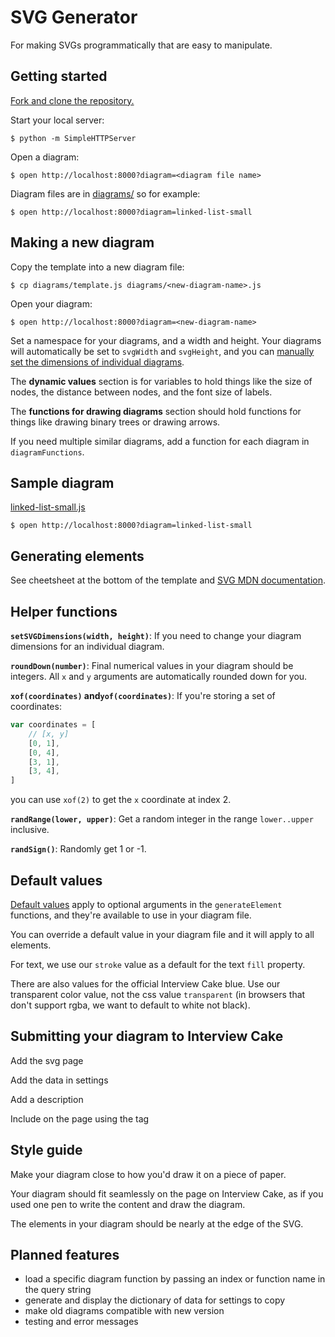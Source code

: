 # SVG Generator

For making SVGs programmatically that are easy to manipulate.



## Getting started

[Fork and clone the repository.](https://help.github.com/articles/fork-a-repo/)

Start your local server:

    $ python -m SimpleHTTPServer

Open a diagram:

    $ open http://localhost:8000?diagram=<diagram file name>

Diagram files are in [diagrams/](diagrams/) so for example:

    $ open http://localhost:8000?diagram=linked-list-small



## Making a new diagram

Copy the template into a new diagram file:

    $ cp diagrams/template.js diagrams/<new-diagram-name>.js

Open your diagram:

    $ open http://localhost:8000?diagram=<new-diagram-name>

Set a namespace for your diagrams, and a width and height. Your diagrams will automatically be set to `svgWidth` and `svgHeight`, and you can [manually set the dimensions of individual diagrams](#helper-functions).

The **dynamic values** section is for variables to hold things like the size of nodes, the distance between nodes, and the font size of labels.

The **functions for drawing diagrams** section should hold functions for things like drawing binary trees or drawing arrows.

If you need multiple similar diagrams, add a function for each diagram in `diagramFunctions`.



## Sample diagram

[linked-list-small.js](diagrams/linked-list-small.js)

    $ open http://localhost:8000?diagram=linked-list-small



## Generating elements

See cheetsheet at the bottom of the template and [SVG MDN documentation](https://developer.mozilla.org/en-US/docs/Web/SVG).



## Helper functions

**`setSVGDimensions(width, height)`**:
If you need to change your diagram dimensions for an individual diagram.

**`roundDown(number)`**:
Final numerical values in your diagram should be integers. All `x` and `y` arguments are automatically rounded down for you.

**`xof(coordinates)` and`yof(coordinates)`**:
If you're storing a set of coordinates:

```javascript
var coordinates = [
    // [x, y]
    [0, 1],
    [0, 4],
    [3, 1],
    [3, 4],
]
```

you can use `xof(2)` to get the `x` coordinate at index 2.

**`randRange(lower, upper)`**:
Get a random integer in the range `lower..upper` inclusive.

**`randSign()`**:
Randomly get 1 or -1.



## Default values

[Default values](js/default_values.js) apply to optional arguments in the `generateElement` functions, and they're available to use in your diagram file.

You can override a default value in your diagram file and it will apply to all elements.

For text, we use our `stroke` value as a default for the text `fill` property.

There are also values for the official Interview Cake blue. Use our transparent color value, not the css value `transparent` (in browsers that don't support rgba, we want to default to white not black).



## Submitting your diagram to Interview Cake

Add the svg page

Add the data in settings

Add a description

Include on the page using the tag



## Style guide

Make your diagram close to how you'd draw it on a piece of paper.

Your diagram should fit seamlessly on the page on Interview Cake, as if you used one pen to write the content and draw the diagram.

The elements in your diagram should be nearly at the edge of the SVG.



## Planned features

- load a specific diagram function by passing an index or function name in the query string
- generate and display the dictionary of data for settings to copy
- make old diagrams compatible with new version
- testing and error messages
